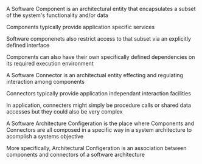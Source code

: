 A Software Component is an architectural entity that encapsulates a subset of the system's functionality and/or data

Components typically provide application specific services

Software componenets also restrict access to that subset via an explicitly defined interface

Components can also have their own specifically defined dependencies on its required execution environment



A Software Connector is an architectual entity effecting and regulating interaction among components

Connectors typically provide application independant interaction facilities

In application, connecters might simply be procedure calls or shared data accesses but they could also be very complex



A Software Architecture Configeration is the place where Components and Connectors are all composed in a specific way in a system architecture to acomplish a systems objective

More specifically, Architectural Configeration is an association between components and connectors of a software architecture